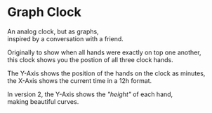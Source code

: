 Graph Clock
===========
An analog clock, but as graphs,  
inspired by a conversation with a friend.

Originally to show when all hands were exactly on top one another,  
this clock shows you the postion of all three clock hands.

The Y-Axis shows the position of the hands on the clock as minutes,  
the X-Axis shows the current time in a 12h format.

In version 2, the Y-Axis shows the *"height"* of each hand,  
making beautiful curves.
